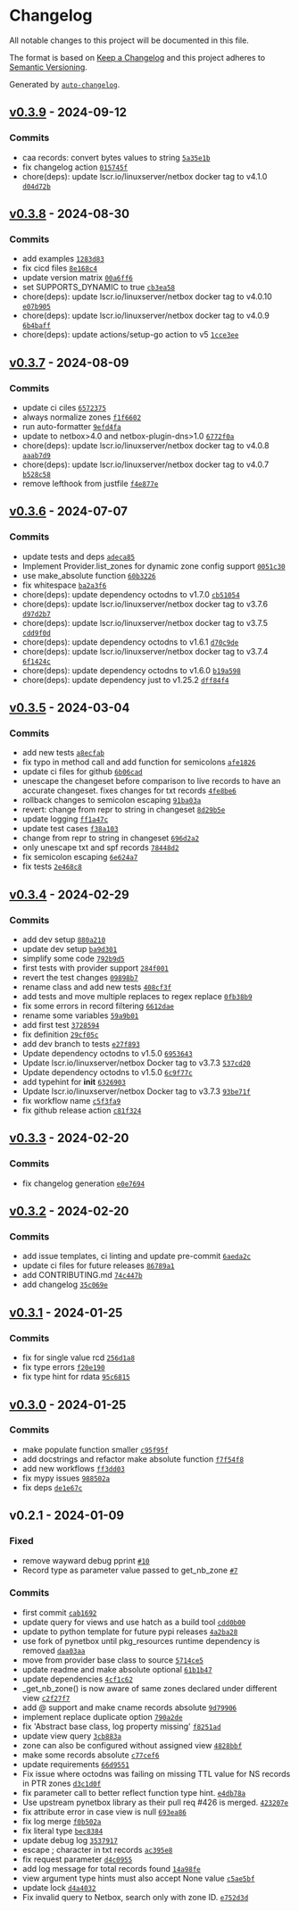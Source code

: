 # Changelog

All notable changes to this project will be documented in this file.

The format is based on [Keep a Changelog](https://keepachangelog.com/en/1.0.0/)
and this project adheres to [Semantic Versioning](https://semver.org/spec/v2.0.0.html).

Generated by [`auto-changelog`](https://github.com/CookPete/auto-changelog).

## [v0.3.9](https://git.44net.ch/olofvndrhr/octodns-netbox-dns/compare/v0.3.8...v0.3.9) - 2024-09-12

### Commits

- caa records: convert bytes values to string [`5a35e1b`](https://git.44net.ch/olofvndrhr/octodns-netbox-dns/commit/5a35e1b51e4ba8e9b1c9e172d11ae8684e344eb9)
- fix changelog action [`015745f`](https://git.44net.ch/olofvndrhr/octodns-netbox-dns/commit/015745f353cd29861c2b6a4927e8f3cdf137f4ec)
- chore(deps): update lscr.io/linuxserver/netbox docker tag to v4.1.0 [`d04d72b`](https://git.44net.ch/olofvndrhr/octodns-netbox-dns/commit/d04d72bad043b37ac745d055f2e482493b7e962b)

## [v0.3.8](https://git.44net.ch/olofvndrhr/octodns-netbox-dns/compare/v0.3.7...v0.3.8) - 2024-08-30

### Commits

- add examples [`1283d83`](https://git.44net.ch/olofvndrhr/octodns-netbox-dns/commit/1283d83060ca0728fe399bccbc01a1a5f27452ce)
- fix cicd files [`8e168c4`](https://git.44net.ch/olofvndrhr/octodns-netbox-dns/commit/8e168c4d88de25da1a68eff15d955968daa6b23a)
- update version matrix [`00a6ff6`](https://git.44net.ch/olofvndrhr/octodns-netbox-dns/commit/00a6ff600beeeb25e432e5ccac774c43e1fdd3fb)
- set SUPPORTS_DYNAMIC to true [`cb3ea58`](https://git.44net.ch/olofvndrhr/octodns-netbox-dns/commit/cb3ea583e1ab126b49f3f31055cec8f541d78716)
- chore(deps): update lscr.io/linuxserver/netbox docker tag to v4.0.10 [`e07b905`](https://git.44net.ch/olofvndrhr/octodns-netbox-dns/commit/e07b9054eab1e9baf7676ac36a8989a00ab23c80)
- chore(deps): update lscr.io/linuxserver/netbox docker tag to v4.0.9 [`6b4baff`](https://git.44net.ch/olofvndrhr/octodns-netbox-dns/commit/6b4bafff5ace100d3de651c50c5d25063907819b)
- chore(deps): update actions/setup-go action to v5 [`1cce3ee`](https://git.44net.ch/olofvndrhr/octodns-netbox-dns/commit/1cce3eee7376c56ef89528e35384c75dc5a279e6)

## [v0.3.7](https://git.44net.ch/olofvndrhr/octodns-netbox-dns/compare/v0.3.6...v0.3.7) - 2024-08-09

### Commits

- update ci ciles [`6572375`](https://git.44net.ch/olofvndrhr/octodns-netbox-dns/commit/65723753f6747921990fcd4f1b6c39c00005a92e)
- always normalize zones [`f1f6602`](https://git.44net.ch/olofvndrhr/octodns-netbox-dns/commit/f1f6602985ef57d2b1531f7099a1df7515fbaa6f)
- run auto-formatter [`9efd4fa`](https://git.44net.ch/olofvndrhr/octodns-netbox-dns/commit/9efd4faea1320a8e037ef0e4a7deab89fb3a95ab)
- update to netbox&gt;4.0 and netbox-plugin-dns&gt;1.0 [`6772f0a`](https://git.44net.ch/olofvndrhr/octodns-netbox-dns/commit/6772f0a5e0a929cc589c4fb08ff989eb8a962c3c)
- chore(deps): update lscr.io/linuxserver/netbox docker tag to v4.0.8 [`aaab7d9`](https://git.44net.ch/olofvndrhr/octodns-netbox-dns/commit/aaab7d948e5cba8c34785b5f4c53cee3c6791184)
- chore(deps): update lscr.io/linuxserver/netbox docker tag to v4.0.7 [`b528c58`](https://git.44net.ch/olofvndrhr/octodns-netbox-dns/commit/b528c58eaed41afd59c3fa76ae5f9940d5ba5049)
- remove lefthook from justfile [`f4e877e`](https://git.44net.ch/olofvndrhr/octodns-netbox-dns/commit/f4e877e2fe41dbf8a5e52bc795bf04b5da654aed)

## [v0.3.6](https://git.44net.ch/olofvndrhr/octodns-netbox-dns/compare/v0.3.5...v0.3.6) - 2024-07-07

### Commits

- update tests and deps [`adeca85`](https://git.44net.ch/olofvndrhr/octodns-netbox-dns/commit/adeca856be84af888ec7d1de3a567fba5c439f68)
- Implement Provider.list_zones for dynamic zone config support [`0051c30`](https://git.44net.ch/olofvndrhr/octodns-netbox-dns/commit/0051c30b8d948971b7ec447595b50eef80515993)
- use make_absolute function [`60b3226`](https://git.44net.ch/olofvndrhr/octodns-netbox-dns/commit/60b322636169fd8a32804f29264fe750caff607b)
- fix whitespace [`ba2a3f6`](https://git.44net.ch/olofvndrhr/octodns-netbox-dns/commit/ba2a3f6edfe2be8566c609784f659b1638c3922d)
- chore(deps): update dependency octodns to v1.7.0 [`cb51054`](https://git.44net.ch/olofvndrhr/octodns-netbox-dns/commit/cb510541e25cd5b1d57afc8496b4bb89088f3b3c)
- chore(deps): update lscr.io/linuxserver/netbox docker tag to v3.7.6 [`d97d2b7`](https://git.44net.ch/olofvndrhr/octodns-netbox-dns/commit/d97d2b749cd5a62e310600b31159665b44e724d7)
- chore(deps): update lscr.io/linuxserver/netbox docker tag to v3.7.5 [`cdd9f0d`](https://git.44net.ch/olofvndrhr/octodns-netbox-dns/commit/cdd9f0d910f682f8ab70c66887e75f095e43094a)
- chore(deps): update dependency octodns to v1.6.1 [`d70c9de`](https://git.44net.ch/olofvndrhr/octodns-netbox-dns/commit/d70c9dec0aa532c699feba8bd5991cfe7a7a13d7)
- chore(deps): update lscr.io/linuxserver/netbox docker tag to v3.7.4 [`6f1424c`](https://git.44net.ch/olofvndrhr/octodns-netbox-dns/commit/6f1424c25e7ce387a70094086a55ece38e6c7342)
- chore(deps): update dependency octodns to v1.6.0 [`b19a598`](https://git.44net.ch/olofvndrhr/octodns-netbox-dns/commit/b19a598c387c6cc53756bfc0b255ec6134e3aeef)
- chore(deps): update dependency just to v1.25.2 [`dff84f4`](https://git.44net.ch/olofvndrhr/octodns-netbox-dns/commit/dff84f48ab87fb257ee82ecf7ddb9e2b6993bd86)

## [v0.3.5](https://git.44net.ch/olofvndrhr/octodns-netbox-dns/compare/v0.3.4...v0.3.5) - 2024-03-04

### Commits

- add new tests [`a8ecfab`](https://git.44net.ch/olofvndrhr/octodns-netbox-dns/commit/a8ecfab93096cd3201efcb06a65bc86a2444611a)
- fix typo in method call and add function for semicolons [`afe1826`](https://git.44net.ch/olofvndrhr/octodns-netbox-dns/commit/afe182628a7b2fc784dc48bebaf9978c85d682d2)
- update ci files for github [`6b06cad`](https://git.44net.ch/olofvndrhr/octodns-netbox-dns/commit/6b06cada38751648b9365fd27b850aa2b6d250a8)
- unescape the changeset before comparison to live records to have an accurate changeset. fixes changes for txt records [`4fe8be6`](https://git.44net.ch/olofvndrhr/octodns-netbox-dns/commit/4fe8be62918b5bea821f4f88a151918899b61e91)
- rollback changes to semicolon escaping [`91ba03a`](https://git.44net.ch/olofvndrhr/octodns-netbox-dns/commit/91ba03af7f5f53a7f3b5218f0f4a905eebcdb914)
- revert: change from repr to string in changeset [`8d29b5e`](https://git.44net.ch/olofvndrhr/octodns-netbox-dns/commit/8d29b5e639b25bb57b43e9e85bbe78e51d70b493)
- update logging [`ff1a47c`](https://git.44net.ch/olofvndrhr/octodns-netbox-dns/commit/ff1a47cf8cda21695fb4e30910dd92d0f9cb8b63)
- update test cases [`f38a103`](https://git.44net.ch/olofvndrhr/octodns-netbox-dns/commit/f38a1036b79b9779a8480c2d1f79132370b83bb4)
- change from repr to string in changeset [`696d2a2`](https://git.44net.ch/olofvndrhr/octodns-netbox-dns/commit/696d2a2532eef05fee95cddff627c9b09736ae52)
- only unescape txt and spf records [`78448d2`](https://git.44net.ch/olofvndrhr/octodns-netbox-dns/commit/78448d2bde85fda1718c64e6cd8983b4fcb20fe0)
- fix semicolon escaping [`6e624a7`](https://git.44net.ch/olofvndrhr/octodns-netbox-dns/commit/6e624a79a75051295d1863f9af7e907d44a9b307)
- fix tests [`2e468c8`](https://git.44net.ch/olofvndrhr/octodns-netbox-dns/commit/2e468c85699808ed9ba2edb35a6cc39591869346)

## [v0.3.4](https://git.44net.ch/olofvndrhr/octodns-netbox-dns/compare/v0.3.3...v0.3.4) - 2024-02-29

### Commits

- add dev setup [`880a210`](https://git.44net.ch/olofvndrhr/octodns-netbox-dns/commit/880a210b9bacf9158f3f8f90142c34d4e1719f45)
- update dev setup [`ba9d301`](https://git.44net.ch/olofvndrhr/octodns-netbox-dns/commit/ba9d301dacf532a4fd217f6b08b4d3b407f315c6)
- simplify some code [`792b9d5`](https://git.44net.ch/olofvndrhr/octodns-netbox-dns/commit/792b9d5429c43bbf67b99b35c7852b5d1e048980)
- first tests with provider support [`284f001`](https://git.44net.ch/olofvndrhr/octodns-netbox-dns/commit/284f001236bda738693cea213cd3c1b6c5d9d16b)
- revert the test changes [`09898b7`](https://git.44net.ch/olofvndrhr/octodns-netbox-dns/commit/09898b7a228454a26bcf1e83b6cac7b556ec9aa3)
- rename class and add new tests [`408cf3f`](https://git.44net.ch/olofvndrhr/octodns-netbox-dns/commit/408cf3fdd279d5911eefb21f3789410c287c6611)
- add tests and move multiple replaces to regex replace [`0fb38b9`](https://git.44net.ch/olofvndrhr/octodns-netbox-dns/commit/0fb38b9ae54efb1d593f3daa1a2af601a7e52d60)
- fix some errors in record filtering [`6612dae`](https://git.44net.ch/olofvndrhr/octodns-netbox-dns/commit/6612daeee79a8759d4af3c0caa86129fce27f0b6)
- rename some variables [`59a9b01`](https://git.44net.ch/olofvndrhr/octodns-netbox-dns/commit/59a9b01fef8feadfc448716eec30e9f1157d34ae)
- add first test [`3728594`](https://git.44net.ch/olofvndrhr/octodns-netbox-dns/commit/3728594b4e022e77846468d7f8e3260ed3b13029)
- fix definition [`29cf05c`](https://git.44net.ch/olofvndrhr/octodns-netbox-dns/commit/29cf05c888fb96dab1710d86168250563b4b0bf6)
- add dev branch to tests [`e27f893`](https://git.44net.ch/olofvndrhr/octodns-netbox-dns/commit/e27f8938a51449718de638651550ea54a187589d)
- Update dependency octodns to v1.5.0 [`6953643`](https://git.44net.ch/olofvndrhr/octodns-netbox-dns/commit/69536438767c8c7483c330967278a19b02d99f7f)
- Update lscr.io/linuxserver/netbox Docker tag to v3.7.3 [`537cd20`](https://git.44net.ch/olofvndrhr/octodns-netbox-dns/commit/537cd2061b859e1f4bff4e009154c1ac2ff31e5f)
- Update dependency octodns to v1.5.0 [`6c9f77c`](https://git.44net.ch/olofvndrhr/octodns-netbox-dns/commit/6c9f77c5f420bfc06d28dbbbf5ef512fb8f32d1f)
- add typehint for __init__ [`6326903`](https://git.44net.ch/olofvndrhr/octodns-netbox-dns/commit/6326903bb3990ed57045f91bae53b377677862b9)
- Update lscr.io/linuxserver/netbox Docker tag to v3.7.3 [`93be71f`](https://git.44net.ch/olofvndrhr/octodns-netbox-dns/commit/93be71fabad25f1285f827e347da82a97212a425)
- fix workflow name [`c5f3fa9`](https://git.44net.ch/olofvndrhr/octodns-netbox-dns/commit/c5f3fa9e00ad63231ecbd6654853510ca338883f)
- fix github release action [`c81f324`](https://git.44net.ch/olofvndrhr/octodns-netbox-dns/commit/c81f3241d9841798582cbfdf75e11c5d59ea6eee)

## [v0.3.3](https://git.44net.ch/olofvndrhr/octodns-netbox-dns/compare/v0.3.2...v0.3.3) - 2024-02-20

### Commits

- fix changelog generation [`e0e7694`](https://git.44net.ch/olofvndrhr/octodns-netbox-dns/commit/e0e769409d7c5c369e7f0c0c1cbd74da1f2ddcde)

## [v0.3.2](https://git.44net.ch/olofvndrhr/octodns-netbox-dns/compare/v0.3.1...v0.3.2) - 2024-02-20

### Commits

- add issue templates, ci linting and update pre-commit [`6aeda2c`](https://git.44net.ch/olofvndrhr/octodns-netbox-dns/commit/6aeda2c48bf50c5081a2f5cf8dfed096440a6e5f)
- update ci files for future releases [`86789a1`](https://git.44net.ch/olofvndrhr/octodns-netbox-dns/commit/86789a1c4bc3ab45d34e1dfcdcc765d7890138d5)
- add CONTRIBUTING.md [`74c447b`](https://git.44net.ch/olofvndrhr/octodns-netbox-dns/commit/74c447b282949184be41f05bd975f442ac6f7b92)
- add changelog [`35c069e`](https://git.44net.ch/olofvndrhr/octodns-netbox-dns/commit/35c069efe94442c6307e3ac87185a84ad49a1282)

## [v0.3.1](https://git.44net.ch/olofvndrhr/octodns-netbox-dns/compare/v0.3.0...v0.3.1) - 2024-01-25

### Commits

- fix for single value rcd [`256d1a8`](https://git.44net.ch/olofvndrhr/octodns-netbox-dns/commit/256d1a8f0ecc5de6a8d8d3e3ff10752785b3d2d2)
- fix type errors [`f20e190`](https://git.44net.ch/olofvndrhr/octodns-netbox-dns/commit/f20e190ef6d4bf130550616fac7d83af721b4ff2)
- fix type hint for rdata [`95c6815`](https://git.44net.ch/olofvndrhr/octodns-netbox-dns/commit/95c6815dad6ea0b2c2eca42e83f79da08487e409)

## [v0.3.0](https://git.44net.ch/olofvndrhr/octodns-netbox-dns/compare/v0.2.1...v0.3.0) - 2024-01-25

### Commits

- make populate function smaller [`c95f95f`](https://git.44net.ch/olofvndrhr/octodns-netbox-dns/commit/c95f95fb8b8a2ae79b8f4db05675e98386a723b6)
- add docstrings and refactor make absolute function [`f7f54f8`](https://git.44net.ch/olofvndrhr/octodns-netbox-dns/commit/f7f54f8eb71fef26c6759509a589d9afc7a91bdc)
- add new workflows [`ff3dd03`](https://git.44net.ch/olofvndrhr/octodns-netbox-dns/commit/ff3dd03ce53002e457e172b8718af1e65ac7f78d)
- fix mypy issues [`988502a`](https://git.44net.ch/olofvndrhr/octodns-netbox-dns/commit/988502a499d86339fc7f2f4c623c442590b1f59d)
- fix deps [`de1e67c`](https://git.44net.ch/olofvndrhr/octodns-netbox-dns/commit/de1e67c6be5063c6dbed6483f232baf9420dcfa7)

## v0.2.1 - 2024-01-09

### Fixed

- remove wayward debug pprint [`#10`](https://git.44net.ch/olofvndrhr/octodns-netbox-dns/issues/10)
- Record type as parameter value passed to get_nb_zone [`#7`](https://git.44net.ch/olofvndrhr/octodns-netbox-dns/issues/7)

### Commits

- first commit [`cab1692`](https://git.44net.ch/olofvndrhr/octodns-netbox-dns/commit/cab1692ea57fedc54a2633330c442d2acebba1e8)
- update query for views and use hatch as a build tool [`cdd0b00`](https://git.44net.ch/olofvndrhr/octodns-netbox-dns/commit/cdd0b00cd155ac5af9d6a457fa1ecfb71081b3a9)
- update to python template for future pypi releases [`4a2ba28`](https://git.44net.ch/olofvndrhr/octodns-netbox-dns/commit/4a2ba28aaa3c05fdc163a3b703c7226a74e349e6)
- use fork of pynetbox until pkg_resources runtime dependency is removed [`daa03aa`](https://git.44net.ch/olofvndrhr/octodns-netbox-dns/commit/daa03aae2df979c2469696011ce42c694192a02c)
- move from provider base class to source [`5714ce5`](https://git.44net.ch/olofvndrhr/octodns-netbox-dns/commit/5714ce5af9d738999ddb68e7b92eb60c5776cd02)
- update readme and make absolute optional [`61b1b47`](https://git.44net.ch/olofvndrhr/octodns-netbox-dns/commit/61b1b47a96bb81ab6eb216a4a0988f7682a7fa9f)
- update dependencies [`4cf1c62`](https://git.44net.ch/olofvndrhr/octodns-netbox-dns/commit/4cf1c627742593a8590f26d49bd375e3b51b31bc)
- _get_nb_zone() is now aware of same zones declared under different view [`c2f27f7`](https://git.44net.ch/olofvndrhr/octodns-netbox-dns/commit/c2f27f7c43f78040d79d6fdc2c84d250f6f64403)
- add @ support and make cname records absolute [`9d79906`](https://git.44net.ch/olofvndrhr/octodns-netbox-dns/commit/9d79906f960bb61aacfb464979899805bce34dbf)
- implement replace duplicate option [`790a2de`](https://git.44net.ch/olofvndrhr/octodns-netbox-dns/commit/790a2de3458e3fd9cefd0fdf35b82dfa156820bf)
- fix 'Abstract base class, log property missing' [`f8251ad`](https://git.44net.ch/olofvndrhr/octodns-netbox-dns/commit/f8251ad8ffcf6f92dfcf1dfdcffe954ac55eee4c)
- update view query [`3cb883a`](https://git.44net.ch/olofvndrhr/octodns-netbox-dns/commit/3cb883abd67a275e4e64a79c6a28f46d706b9679)
- zone can also be configured without assigned view [`4828bbf`](https://git.44net.ch/olofvndrhr/octodns-netbox-dns/commit/4828bbf00bb8f4946f07134a39cddc04a2ed306b)
- make some records absolute [`c77cef6`](https://git.44net.ch/olofvndrhr/octodns-netbox-dns/commit/c77cef64ee5d0470ab8fa1f5fc2781e1f24a75a2)
- update requirements [`66d9551`](https://git.44net.ch/olofvndrhr/octodns-netbox-dns/commit/66d95519b1070489859d665671d50e50f94f5a8e)
- Fix issue where octodns was failing on missing TTL value for NS records in PTR zones [`d3c1d0f`](https://git.44net.ch/olofvndrhr/octodns-netbox-dns/commit/d3c1d0f65390dd595441ac3dca1cf52db790ddad)
- fix parameter call to better reflect function type hint. [`e4db78a`](https://git.44net.ch/olofvndrhr/octodns-netbox-dns/commit/e4db78a281a27765271f1afda07dee08602ed2d0)
- Use upstream pynetbox library as their pull req #426 is merged. [`423207e`](https://git.44net.ch/olofvndrhr/octodns-netbox-dns/commit/423207e5dd1673f306fb392cc5d37f63a4545fe5)
- fix attribute error in case view is null [`693ea86`](https://git.44net.ch/olofvndrhr/octodns-netbox-dns/commit/693ea866296132b1cd94e2dda61ae94e94a77557)
- fix log merge [`f0b502a`](https://git.44net.ch/olofvndrhr/octodns-netbox-dns/commit/f0b502a74f3ea72cfd78d9837bbbcc0934e0b826)
- fix literal type [`bec8384`](https://git.44net.ch/olofvndrhr/octodns-netbox-dns/commit/bec83845577417d0ede5bd57a7772946bd997142)
- update debug log [`3537917`](https://git.44net.ch/olofvndrhr/octodns-netbox-dns/commit/353791797ded363c9610b5f40e4bd857b93fd328)
- escape ; character in txt records [`ac395e8`](https://git.44net.ch/olofvndrhr/octodns-netbox-dns/commit/ac395e84e24b1b271ff76721137e2d82f548553c)
- fix request parameter [`d4c0955`](https://git.44net.ch/olofvndrhr/octodns-netbox-dns/commit/d4c095540f0b925dcca249d2896ca890731af256)
- add log message for total records found [`14a98fe`](https://git.44net.ch/olofvndrhr/octodns-netbox-dns/commit/14a98fe132b3e6789ca3ad410bc101bac00b4f78)
- view argument type hints must also accept None value [`c5ae5bf`](https://git.44net.ch/olofvndrhr/octodns-netbox-dns/commit/c5ae5bf4057756030f0447681e9e6c2dccb59ec1)
- update lock [`d4a4032`](https://git.44net.ch/olofvndrhr/octodns-netbox-dns/commit/d4a403261fb2e80a4335071cc17dbff00fa9366c)
- Fix invalid query to Netbox, search only with zone ID. [`e752d3d`](https://git.44net.ch/olofvndrhr/octodns-netbox-dns/commit/e752d3db221f9b79e3df5dc30ca40f597a655873)
